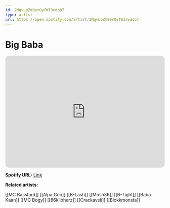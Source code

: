 ```yaml
---
id: 2MqvLoZm9erOyfWI3vdqb7
type: artist
url: https://open.spotify.com/artist/2MqvLoZm9erOyfWI3vdqb7
---
```

# Big Baba

<iframe style="border-radius:12px" src="https://open.spotify.com/embed/artist/2MqvLoZm9erOyfWI3vdqb7" width="100%" height="352" frameBorder="0" allowfullscreen="" allow="autoplay; clipboard-write; encrypted-media; fullscreen; picture-in-picture" loading="lazy"></iframe>

**Spotify URL:** [Link](https://open.spotify.com/artist/2MqvLoZm9erOyfWI3vdqb7)

**Related artists:**

[[MC Basstard]]
[[Alpa Gun]]
[[B-Lash]]
[[Mosh36]]
[[B-Tight]]
[[Baba Kaan]]
[[MC Bogy]]
[[86kiloherz]]
[[Crackaveli]]
[[Blokkmonsta]]
